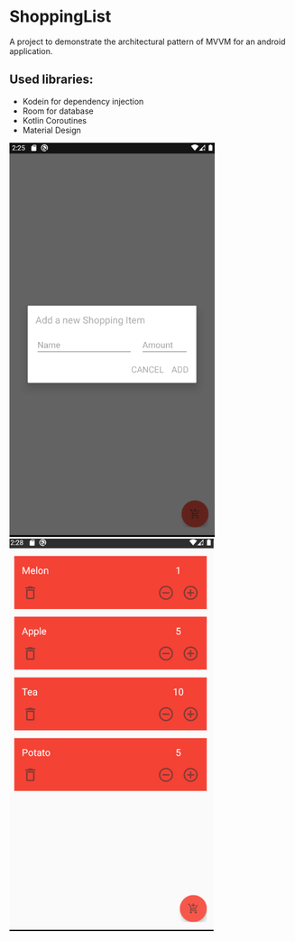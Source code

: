 # ShoppingList
A project to demonstrate the architectural pattern of MVVM for an android application.

## Used libraries:
* Kodein for dependency injection
* Room for database
* Kotlin Coroutines
* Material Design


![alt text](screenshot/1.png) ![alt text](screenshot/2.png)

